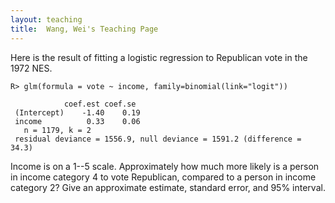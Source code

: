 ```yaml
---
layout: teaching
title:  Wang, Wei's Teaching Page
---
```

Here is the result of fitting a logistic regression to Republican vote in the 1972 NES.

    R> glm(formula = vote ~ income, family=binomial(link="logit"))
 
                coef.est coef.se
     (Intercept)    -1.40    0.19
     income          0.33    0.06
       n = 1179, k = 2
     residual deviance = 1556.9, null deviance = 1591.2 (difference = 34.3)

Income is on a 1--5 scale.  Approximately how much more likely is a person in income category 4 to vote Republican, compared to a person in income category 2?  Give an approximate estimate, standard error, and 95\% interval.
